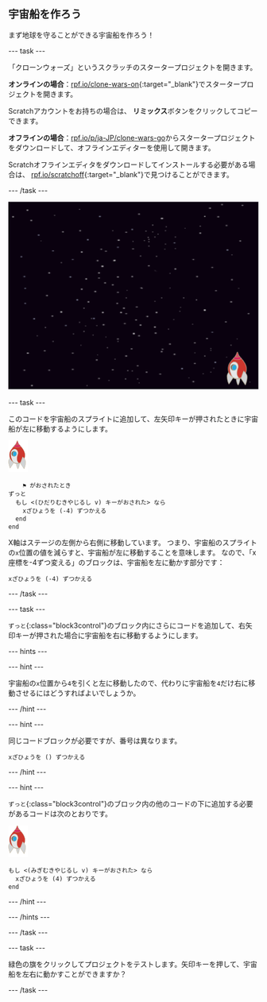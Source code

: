 ## 宇宙船を作ろう

まず地球を守ることができる宇宙船を作ろう！

--- task ---

「クローンウォーズ」というスクラッチのスタータープロジェクトを開きます。

**オンラインの場合**：[rpf.io/clone-wars-on](https://rpf.io/clone-wars-on){:target="_blank"}でスタータープロジェクトを開きます。

Scratchアカウントをお持ちの場合は、 **リミックス**ボタンをクリックしてコピーできます。

**オフラインの場合**：[rpf.io/p/ja-JP/clone-wars-go](https://rpf.io/p/ja-JP/clone-wars-go)からスタータープロジェクトをダウンロードして、オフラインエディターを使用して開きます。

Scratchオフラインエディタをダウンロードしてインストールする必要がある場合は、 [rpf.io/scratchoff](https://rpf.io/scratchoff){:target="_blank"}で見つけることができます。

--- /task ---

![スタータープロジェクト](images/starter-project.png)

--- task ---

このコードを宇宙船のスプライトに追加して、左矢印キーが押されたときに宇宙船が<kbd>左</kbd>に移動するようにします。

![ロケットのスプライト](images/rocket-sprite.png)

```blocks3
    ⚑ がおされたとき
ずっと 
  もし <(ひだりむきやじるし v) キーがおされた> なら 
    xざひょうを (-4) ずつかえる
  end
end
```

X軸はステージの左側から右側に移動しています。 つまり、宇宙船のスプライトの`x`位置の値を減らすと、宇宙船が左に移動することを意味します。 なので、「x座標を-4ずつ変える」のブロックは、宇宙船を左に動かす部分です：

```blocks3
xざひょうを (-4) ずつかえる
```

--- /task ---

--- task ---

`ずっと`{:class="block3control"}のブロック内にさらにコードを追加して、<kbd>右</kbd>矢印キーが押された場合に宇宙船を右に移動するようにします。

--- hints ---


--- hint ---

宇宙船の`x`位置から`4`を引くと左に移動したので、代わりに宇宙船を`4`だけ右に移動させるにはどうすればよいでしょうか。

--- /hint ---

--- hint ---

同じコードブロックが必要ですが、番号は異なります。

```blocks3
xざひょうを () ずつかえる
```

--- /hint ---

--- hint ---

`ずっと`{:class="block3control"}のブロック内の他のコードの下に追加する必要があるコードは次のとおりです。

![ロケットのスプライト](images/rocket-sprite.png)

```blocks3
もし <(みぎむきやじるし v) キーがおされた> なら 
  xざひょうを (4) ずつかえる
end
```

--- /hint ---

--- /hints ---

--- /task ---

--- task ---

緑色の旗をクリックしてプロジェクトをテストします。矢印キーを押して、宇宙船を左右に動かすことができますか？

--- /task ---
